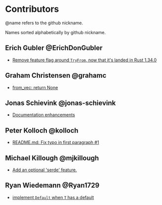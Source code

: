 
# Contributors

@name refers to the github nickname.

Names sorted alphabetically by github nickname.

## Erich Gubler @ErichDonGubler

- [Remove feature flag around `TryFrom`, now that it's landed in Rust 1.34.0 ](https://github.com/rustonaut/vec1/pull/9)

## Graham Christensen @grahamc

- [from_vec: return None](https://github.com/rustonaut/vec1/pull/5)

## Jonas Schievink @jonas-schievink

- [Documentation enhancements ](https://github.com/rustonaut/vec1/pull/3)

## Peter Kolloch @kolloch

- [README.md: Fix typo in first paragraph #1](https://github.com/rustonaut/vec1/pull/1)

## Michael Killough @mjkillough

- [Add an optional 'serde' feature. ](https://github.com/rustonaut/vec1/pull/4)

## Ryan Wiedemann @Ryan1729

- [implement `Default` when `T` has a default](https://github.com/rustonaut/vec1/pull/8)



